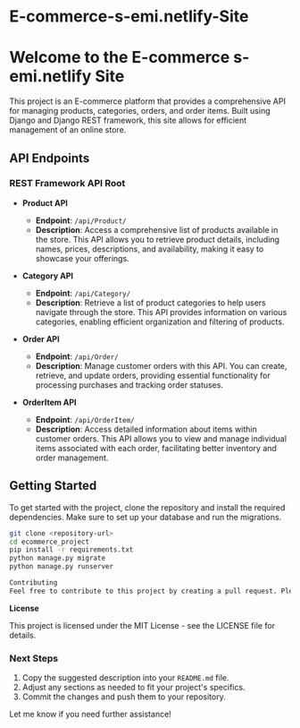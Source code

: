 # E-commerce-s-emi.netlify-Site

# Welcome to the E-commerce s-emi.netlify Site

This project is an E-commerce platform that provides a comprehensive API for managing products, categories, orders, and order items. Built using Django and Django REST framework, this site allows for efficient management of an online store.

## API Endpoints

### REST Framework API Root

- **Product API**
  - **Endpoint**: `/api/Product/`
  - **Description**: Access a comprehensive list of products available in the store. This API allows you to retrieve product details, including names, prices, descriptions, and availability, making it easy to showcase your offerings.

- **Category API**
  - **Endpoint**: `/api/Category/`
  - **Description**: Retrieve a list of product categories to help users navigate through the store. This API provides information on various categories, enabling efficient organization and filtering of products.

- **Order API**
  - **Endpoint**: `/api/Order/`
  - **Description**: Manage customer orders with this API. You can create, retrieve, and update orders, providing essential functionality for processing purchases and tracking order statuses.

- **OrderItem API**
  - **Endpoint**: `/api/OrderItem/`
  - **Description**: Access detailed information about items within customer orders. This API allows you to view and manage individual items associated with each order, facilitating better inventory and order management.

## Getting Started

To get started with the project, clone the repository and install the required dependencies. Make sure to set up your database and run the migrations.

```bash
git clone <repository-url>
cd ecommerce_project
pip install -r requirements.txt
python manage.py migrate
python manage.py runserver

Contributing
Feel free to contribute to this project by creating a pull request. Please ensure to follow the contribution guidelines.
```
**License**

This project is licensed under the MIT License - see the LICENSE file for details.



### Next Steps

1. Copy the suggested description into your `README.md` file.
2. Adjust any sections as needed to fit your project's specifics.
3. Commit the changes and push them to your repository.

Let me know if you need further assistance!

